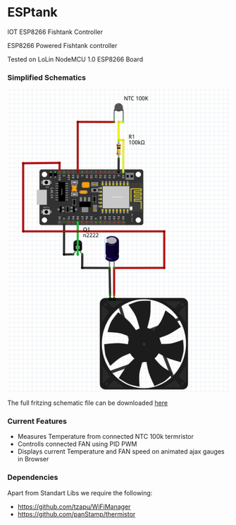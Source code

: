 # ESPtank
IOT ESP8266 Fishtank Controller

ESP8266 Powered Fishtank controller

Tested on LoLin NodeMCU 1.0 ESP8266 Board

### Simplified Schematics

![alt text](https://raw.githubusercontent.com/psych0d0g/ESP8266_FishTank/master/schematics/ESP8266_FishTank.png "Simplified Schematics")

The full fritzing schematic file can be downloaded [here](https://raw.githubusercontent.com/psych0d0g/ESP8266_FishTank/master/schematics/ESP8266_FishTank.fzz)

### Current Features

* Measures Temperature from connected NTC 100k termristor
* Controlls connected FAN using PID PWM
* Displays current Temperature and FAN speed on animated ajax gauges in Browser

### Dependencies

Apart from Standart Libs we require the following:

 *   https://github.com/tzapu/WiFiManager
 *   https://github.com/panStamp/thermistor
